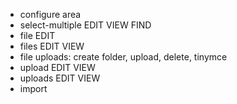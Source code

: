 - configure area
- select-multiple EDIT VIEW FIND
- file EDIT
- files EDIT VIEW
- file uploads: create folder, upload, delete, tinymce
- upload EDIT VIEW
- uploads EDIT VIEW
- import